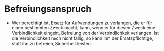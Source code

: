# Befreiungsanspruch

- Wer berechtigt ist, Ersatz für Aufwendungen zu verlangen, die er für einen bestimmten Zweck macht, kann, wenn er für diesen Zweck eine Verbindlichkeit eingeht, Befreiung von der Verbindlichkeit verlangen. Ist die Verbindlichkeit noch nicht fällig, so kann ihm der Ersatzpflichtige, statt ihn zu befreien, Sicherheit leisten.

